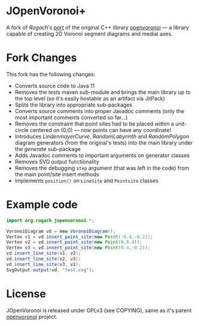 # JOpenVoronoi+

A fork of *Rogach*'s [port](https://github.com/Rogach/jopenvoronoi) of the original C++ library [openvoronoi](https://github.com/aewallin/openvoronoi) — a library capable of creating 2D Voronoi segment diagrams and medial axes.

# Fork Changes

This fork has the following changes:

- Converts source code to Java 11
- Removes the *tests* maven sub-module and brings the main library up to the top level (so it's easily hostable as an artifact via JitPack)
- Splits the library into appropriate sub-packages
- Converts source comments into proper Javadoc comments (only the most important comments converted so far...)
- Removes the constraint that point sites had to be placed within a unit-circle centered on (0,0) — now points can have any coordinate!
- Introduces *LindenmayerCurve*, *RandomLabyrinth* and *RandomPolygon* diagram generators (from the original's tests) into the main library under the *generate* sub-package
- Adds Javadoc comments to important arguments on generator classes
- Removes SVG output functionality
- Removes the debugging `step` argument (that was left in the code) from the main point/site insert methods
- Implements `position()` on `LineSite` and `Pointsite` classes

Example code
============

```java
import org.rogach.jopenvoronoi.*;

VoronoiDiagram vd = new VoronoiDiagram();
Vertex v1 = vd.insert_point_site(new Point(-0.4,-0.2));
Vertex v2 = vd.insert_point_site(new Point(0,0.4));
Vertex v3 = vd.insert_point_site(new Point(0.4,-0.2));
vd.insert_line_site(v1, v2);
vd.insert_line_site(v2, v3);
vd.insert_line_site(v3, v1);
SvgOutput.output(vd, "test.svg");
```

License
=======
JOpenVoronoi is released under GPLv3 (see COPYING), same as it's parent
 [openvoronoi](https://github.com/aewallin/openvoronoi) project.